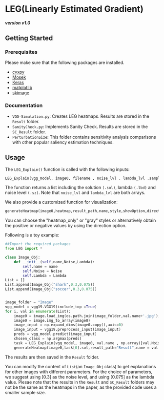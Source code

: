 <!--  [![Forks][forks-shield]][forks-url]
[![Stargazers][stars-shield]][stars-url]
[![Issues][issues-shield]][issues-url]-->




# LEG(Linearly Estimated Gradient)
##### version v1.0
## Getting Started

### Prerequisites

Please make sure that the following packages are installed.

* [cvxpy](https://github.com/cvxgrp/cvxpy) 
* [Mosek](https://www.mosek.com/documentation/)
* [Keras](https://www.mosek.com/documentation/)
* [matplotlib](https://matplotlib.org/users/installing.html)
* [skimage](https://github.com/scikit-image/scikit-image)

### Documentation

* `VGG-Simulation.py`: Creates LEG heatmaps. Results are stored in the `Result` folder.
* `SanityCheck.py`: Implements Sanity Check. Results are stored in the `SC_Result` folder.
* `PerturbationSize`: This folder contains sensitivity analysis comparisons with other popular saliency estimation techniques.

## Usage

The `LEG_Explain()` function is called with the following inputs:
```python
LEG_Explain(vgg_model, image0, filename , noise_lvl , lambda_lvl ,sampling_size, conv)
```
The function returns a list including the solution `(.sol)`, lambda `(.lbd)` and noise level `(.sz)`. Note that `noise_lvl` and `lambda_lvl` are both arrays. 

We also provide a customized function for visualization:
```python
generateHeatmap(image0,heatmap,result_path,name,style,showOption,direction)
```
You can choose the "heatmap_only" or "gray" styles or alternatively obtain the positive or negative values by using the direction option.

Following is a toy example:
```python
##Import the required packages
from LEG import * 

class Image_Obj:
    def __init__(self,name,Noise,Lambda):
        self.name = name
        self.Noise = Noise
        self.Lambda = Lambda
List = []
List.append(Image_Obj("shark",0.3,0.075))
List.append(Image_Obj("soccer",0.3,0.075))


image_folder = "Image"
vgg_model = vgg19.VGG19(include_top =True)
for i, val in enumerate(List):
    image0 = image.load_img(os.path.join(image_folder,val.name+'.jpg'), target_size=(224,224))
    image0 = image.img_to_array(image0)
    image_input = np.expand_dims(image0.copy(),axis=0)
    image_input = vgg19.preprocess_input(image_input)
    preds = vgg_model.predict(image_input)
    chosen_class = np.argmax(preds)        
    task = LEG_Explain(vgg_model, image0, val.name , np.array([val.Noise]) , np.array([val.Lambda]) ,sampling_size = 200, conv = 8,chosen_class=chosen_class)
    generateHeatmap(image0,task[0].sol,result_path="Result",name = val.name+'_gray.jpg',style = "gray",showOption=True, direction="all")

```
The results are then saved in the `Result` folder.

<!-- <img src="https://github.com/Paradise1008/LEG/blob/master/Result/shark_gray.jpg" width=400 /> <img src="https://github.com/Paradise1008/LEG/blob/master/Result/soccer_gray.jpg" width=400 /> -->

You can modify the content of `List`(an `Image_Obj` class) to get explanations for other images with different parameters. For the choice of parameters, we suggest using [0.3] as the noise level, and using [0.075] as the lambda value. Plesae note that the results in the `Result` and `SC_Result` folders may not be the same as the heatmaps in the paper, as the provided code uses a smaller sample size.

<!-- MARKDOWN LINKS & IMAGES -->
<!-- https://www.markdownguide.org/basic-syntax/#reference-style-links -->
[forks-shield]: https://img.shields.io/github/forks/Paradise1008/LEG.svg?style=flat-square
[forks-url]: https://github.com/Paradise1008/LEG/network/members
[stars-shield]: https://img.shields.io/github/stars/Paradise1008/LEG.svg?style=flat-square
[stars-url]: https://github.com/Paradise1008/LEG/stargazers
[issues-shield]: https://img.shields.io/github/issues/Paradise1008/LEG.svg?style=flat-square
[issues-url]: https://github.com/Paradise1008/LEG/issues
